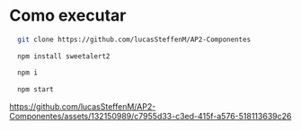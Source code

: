 # Como executar
```bash
  git clone https://github.com/lucasSteffenM/AP2-Componentes
  
  npm install sweetalert2
  
  npm i
  
  npm start
```

https://github.com/lucasSteffenM/AP2-Componentes/assets/132150989/c7955d33-c3ed-415f-a576-518113639c26

